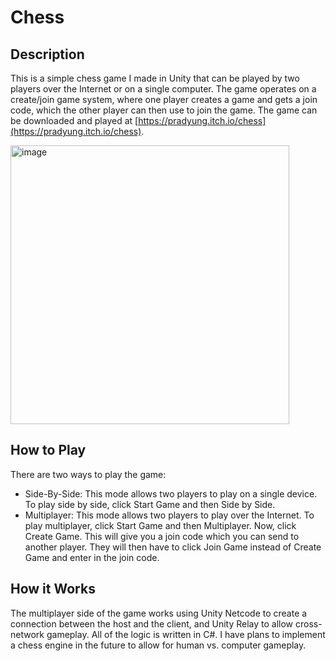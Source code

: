 # Chess

## Description
This is a simple chess game I made in Unity that can be played by two players over the Internet or on a single computer. The game operates on a create/join game system, where one player creates a game and gets a join code, which the other player can then use to join the game. The game can be downloaded and played at [https://pradyung.itch.io/chess](https://pradyung.itch.io/chess).

<img width="446" alt="image" src="https://github.com/pradyung/Chess-Unity/assets/103707604/ea4ffdd1-9a90-4eb5-891d-b59b465bf46b">


## How to Play
There are two ways to play the game:
* Side-By-Side: This mode allows two players to play on a single device. To play side by side, click Start Game and then Side by Side.
* Multiplayer: This mode allows two players to play over the Internet. To play multiplayer, click Start Game and then Multiplayer. Now, click Create Game. This will give you a join code which you can send to another player. They will then have to click Join Game instead of Create Game and enter in the join code.

## How it Works
The multiplayer side of the game works using Unity Netcode to create a connection between the host and the client, and Unity Relay to allow cross-network gameplay. All of the logic is written in C#. I have plans to implement a chess engine in the future to allow for human vs. computer gameplay.
